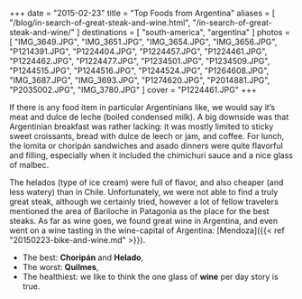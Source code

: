 +++
date    = "2015-02-23"
title   = "Top Foods from Argentina"
aliases = [ "/blog/in-search-of-great-steak-and-wine.html", "/in-search-of-great-steak-and-wine/" ]
destinations = [ "south-america", "argentina" ]
photos  = [
  "IMG_3649.JPG", "IMG_3651.JPG", "IMG_3654.JPG", "IMG_3656.JPG", "P1214391.JPG",
  "P1224404.JPG", "P1224457.JPG", "P1224461.JPG", "P1224462.JPG", "P1224477.JPG",
  "P1234501.JPG", "P1234509.JPG", "P1244515.JPG", "P1244516.JPG", "P1244524.JPG",
  "P1264608.JPG", "IMG_3687.JPG", "IMG_3693.JPG", "P1274620.JPG", "P2014881.JPG",
  "P2035002.JPG", "IMG_3780.JPG"
]
cover = "P1224461.JPG"
+++

If there is any food item in particular Argentinians like, we would say it’s meat and dulce de leche (boiled condensed milk). A big downside was that Argentinian breakfast was rather lacking: it was mostly limited to sticky sweet croissants, bread with dulce de leech or jam, and coffee. For lunch, the lomita or choripán sandwiches and asado dinners were quite flavorful and filling, especially when it included the chimichuri sauce and a nice glass of malbec.

<!--more-->
The helados (type of ice cream) were full of flavor, and also cheaper (and less watery) than in Chile. Unfortunately, we were not able to find a truly great steak, although we certainly tried, however a lot of fellow travelers mentioned the area of Bariloche in Patagonia as the place for the best steaks. As far as wine goes, we found great wine in Argentina, and even went on a wine tasting in the wine-capital of Argentina: [Mendoza]({{< ref "20150223-bike-and-wine.md" >}}).

* The best: **Choripán** and **Helado**,
* The worst: **Quilmes**,
* The healthiest: we like to think the one glass of **wine** per day story is true.